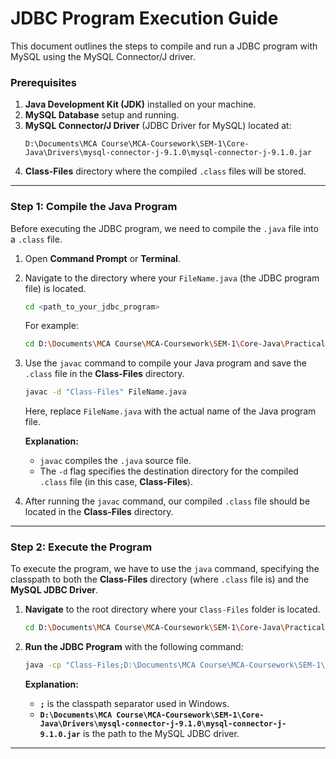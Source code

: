 # JDBC Program Execution Guide

This document outlines the steps to compile and run a JDBC program with MySQL using the MySQL Connector/J driver.

### Prerequisites

1. **Java Development Kit (JDK)** installed on your machine.
2. **MySQL Database** setup and running.
3. **MySQL Connector/J Driver** (JDBC Driver for MySQL) located at:
   ```
   D:\Documents\MCA Course\MCA-Coursework\SEM-1\Core-Java\Drivers\mysql-connector-j-9.1.0\mysql-connector-j-9.1.0.jar
   ```
4. **Class-Files** directory where the compiled `.class` files will be stored.

---

### Step 1: Compile the Java Program

Before executing the JDBC program, we need to compile the `.java` file into a `.class` file.

1. Open **Command Prompt** or **Terminal**.
2. Navigate to the directory where your `FileName.java` (the JDBC program file) is located.
   ```bash
   cd <path_to_your_jdbc_program>
   ```
   For example:
   ```bash
   cd D:\Documents\MCA Course\MCA-Coursework\SEM-1\Core-Java\Practical-Session-12(24-oct-2024)
   ```
3. Use the `javac` command to compile your Java program and save the `.class` file in the **Class-Files** directory.

   ```bash
   javac -d "Class-Files" FileName.java
   ```

   Here, replace `FileName.java` with the actual name of the Java program file.

   **Explanation:**

   - `javac` compiles the `.java` source file.
   - The `-d` flag specifies the destination directory for the compiled `.class` file (in this case, **Class-Files**).

4. After running the `javac` command, our compiled `.class` file should be located in the **Class-Files** directory.

---

### Step 2: Execute the Program

To execute the program, we have to use the `java` command, specifying the classpath to both the **Class-Files** directory (where `.class` file is) and the **MySQL JDBC Driver**.

1. **Navigate** to the root directory where your `Class-Files` folder is located.

   ```bash
   cd D:\Documents\MCA Course\MCA-Coursework\SEM-1\Core-Java\Practical-Session-12(24-oct-2024)
   ```

2. **Run the JDBC Program** with the following command:

   ```bash
   java -cp "Class-Files;D:\Documents\MCA Course\MCA-Coursework\SEM-1\Core-Java\Drivers\mysql-connector-j-9.1.0\mysql-connector-j-9.1.0.jar" FileName
   ```

   **Explanation:**

   - **`;`** is the classpath separator used in Windows.
   - **`D:\Documents\MCA Course\MCA-Coursework\SEM-1\Core-Java\Drivers\mysql-connector-j-9.1.0\mysql-connector-j-9.1.0.jar`** is the path to the MySQL JDBC driver.

---

